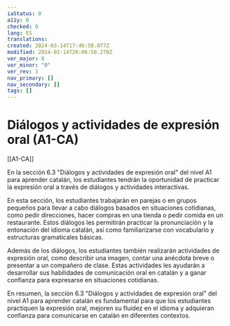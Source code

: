 ```yaml
---
iaStatus: 0
a11y: 0
checked: 0
lang: ES
translations: 
created: 2024-03-14T17:46:58.077Z
modified: 2024-03-14T20:06:50.270Z
ver_major: 0
ver_minor: "0"
ver_rev: 1
nav_primary: []
nav_secondary: []
tags: []
---
```

# Diálogos y actividades de expresión oral (A1-CA)

[[A1-CA]]

En la sección 6.3 "Diálogos y actividades de expresión oral" del nivel A1 para aprender catalán, los estudiantes tendrán la oportunidad de practicar la expresión oral a través de diálogos y actividades interactivas.
  
En esta sección, los estudiantes trabajarán en parejas o en grupos pequeños para llevar a cabo diálogos basados en situaciones cotidianas, como pedir direcciones, hacer compras en una tienda o pedir comida en un restaurante. Estos diálogos les permitirán practicar la pronunciación y la entonación del idioma catalán, así como familiarizarse con vocabulario y estructuras gramaticales básicas.

Además de los diálogos, los estudiantes también realizarán actividades de expresión oral, como describir una imagen, contar una anécdota breve o presentar a un compañero de clase. Estas actividades les ayudarán a desarrollar sus habilidades de comunicación oral en catalán y a ganar confianza para expresarse en situaciones cotidianas.

En resumen, la sección 6.3 "Diálogos y actividades de expresión oral" del nivel A1 para aprender catalán es fundamental para que los estudiantes practiquen la expresión oral, mejoren su fluidez en el idioma y adquieran confianza para comunicarse en catalán en diferentes contextos.